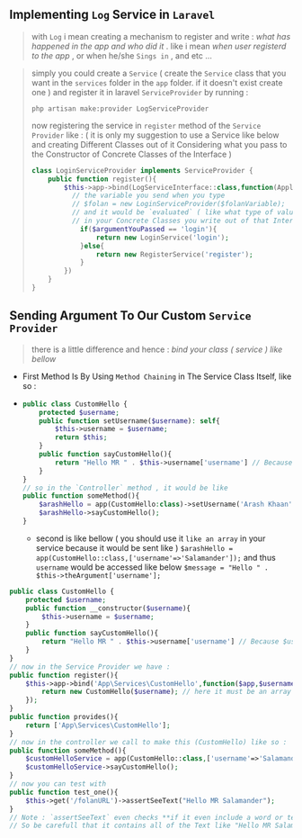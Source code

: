 ## Implementing `Log` Service in `Laravel`

> with `Log` i mean creating a mechanism to register and write : *what has happened in the app and who did it* . like i mean *when user registerd to the app* , or when he/she `Sings in` , and etc ...

> simply you could create a `Service` ( create the `Service` class that you want in the `services` folder in the `app` folder. if it doesn't exist create one ) and register it in laravel `ServiceProvider` by running :
>
> ```
> php artisan make:provider LogServiceProvider
> ```
>
> now registering the service in `register` method of the `Service Provider` like : ( it is only my suggestion to use a Service like below and creating Different Classes out of it Considering what you pass to the Constructor of Concrete Classes of the Interface )
>
> ```php
> class LoginServiceProvider implements ServiceProvider {
>     public function register(){
>         $this->app->bind(LogServiceInterface::class,function(Application $app){
> 			// the variable you send when you type
> 			// $folan = new LoginServiceProvider($folanVariable);
> 			// and it would be `evaluated` ( like what type of value it is )
> 			// in your Concrete Classes you write out of that Interface
>             if($argumentYouPassed == 'login'){
>                 return new LoginService('login');
>             }else{
>                 return new RegisterService('register');
>             }
>         })
>     }
> }
> ```

## Sending Argument To Our Custom `Service Provider` 

> there is a little difference and hence : *bind your class ( service ) like bellow*

- First Method Is By Using `Method Chaining` in The Service Class Itself, like so :

- ```php
  public class CustomHello {
      protected $username;
      public function setUsername($username): self{
          $this->username = $username;
          return $this;
      }
      public function sayCustomHello(){
          return "Hello MR " . $this->username['username'] // Because $username would be An Array
      }
  }
  // so in the `Controller` method , it would be like
  public function someMethod(){
      $arashHello = app(CustomHello:class)->setUsername('Arash Khaan');
      $arashHello->sayCustomHello();
  }
  ```

  - second is like bellow ( you should use it `like an array` in your service because it would be sent like ) `$arashHello = app(CustomHello::class,['username'=>'Salamander']);` and thus `username` would be accessed like below `$message = "Hello " . $this->theArgument['username'];`

```php
public class CustomHello {
    protected $username;
    public function __constructor($username){
        $this->username = $username;
    }
    public function sayCustomHello(){
        return "Hello MR " . $this->username['username'] // Because $username would be An Array
    }
}
// now in the Service Provider we have :
public function register(){
    $this->app->bind('App\Services\CustomHello',function($app,$username){
        return new CustomHello($username); // here it must be an array ( i mean $username )
    });
}
public function provides(){
    return ['App\Services\CustomHello'];
}
// now in the controller we call to make this (CustomHello) like so :
public function someMethod(){
    $customHelloService = app(CustomHello::class,['username'=>'Salamander']);
    $customHelloService->sayCustomHello();
}
// now you can test with
public function test_one(){
    $this->get('/folanURL')->assertSeeText("Hello MR Salamander");
}
// Note : `assertSeeText` even checks **if it even include a word or text, like here "Hell" even
// So be carefull that it contains all of the Text like "Hello MR Salamander" & not a part of it
```

